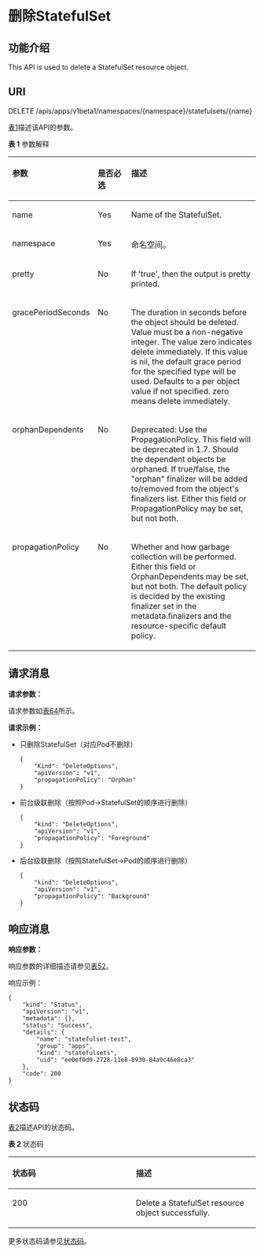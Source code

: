 # 删除StatefulSet<a name="cci_02_0036"></a>

## 功能介绍<a name="zh-cn_topic_0091433688_section31372179"></a>

This API is used to delete a StatefulSet resource object.

## URI<a name="zh-cn_topic_0091433688_section13914160"></a>

DELETE /apis/apps/v1beta1/namespaces/\{namespace\}/statefulsets/\{name\}

[表1](#zh-cn_topic_0091433688_d0e38270)描述该API的参数。

**表 1**  参数解释

<a name="zh-cn_topic_0091433688_d0e38270"></a>
<table><thead align="left"><tr id="zh-cn_topic_0091433688_row14143522"><th class="cellrowborder" valign="top" width="21.21%" id="mcps1.2.4.1.1"><p id="zh-cn_topic_0091433688_p65652297517"><a name="zh-cn_topic_0091433688_p65652297517"></a><a name="zh-cn_topic_0091433688_p65652297517"></a>参数</p>
</th>
<th class="cellrowborder" valign="top" width="16.16%" id="mcps1.2.4.1.2"><p id="zh-cn_topic_0091433688_p165661629135114"><a name="zh-cn_topic_0091433688_p165661629135114"></a><a name="zh-cn_topic_0091433688_p165661629135114"></a>是否必选</p>
</th>
<th class="cellrowborder" valign="top" width="62.629999999999995%" id="mcps1.2.4.1.3"><p id="zh-cn_topic_0091433688_p14567629115114"><a name="zh-cn_topic_0091433688_p14567629115114"></a><a name="zh-cn_topic_0091433688_p14567629115114"></a>描述</p>
</th>
</tr>
</thead>
<tbody><tr id="zh-cn_topic_0091433688_row49796945"><td class="cellrowborder" valign="top" width="21.21%" headers="mcps1.2.4.1.1 "><p id="zh-cn_topic_0091433688_p7020714"><a name="zh-cn_topic_0091433688_p7020714"></a><a name="zh-cn_topic_0091433688_p7020714"></a>name</p>
</td>
<td class="cellrowborder" valign="top" width="16.16%" headers="mcps1.2.4.1.2 "><p id="zh-cn_topic_0091433688_p31806923"><a name="zh-cn_topic_0091433688_p31806923"></a><a name="zh-cn_topic_0091433688_p31806923"></a>Yes</p>
</td>
<td class="cellrowborder" valign="top" width="62.629999999999995%" headers="mcps1.2.4.1.3 "><p id="zh-cn_topic_0091433688_p26223965"><a name="zh-cn_topic_0091433688_p26223965"></a><a name="zh-cn_topic_0091433688_p26223965"></a>Name of the StatefulSet.</p>
</td>
</tr>
<tr id="zh-cn_topic_0091433688_row34689095"><td class="cellrowborder" valign="top" width="21.21%" headers="mcps1.2.4.1.1 "><p id="zh-cn_topic_0091433688_p58353349"><a name="zh-cn_topic_0091433688_p58353349"></a><a name="zh-cn_topic_0091433688_p58353349"></a>namespace</p>
</td>
<td class="cellrowborder" valign="top" width="16.16%" headers="mcps1.2.4.1.2 "><p id="zh-cn_topic_0091433688_p29000839"><a name="zh-cn_topic_0091433688_p29000839"></a><a name="zh-cn_topic_0091433688_p29000839"></a>Yes</p>
</td>
<td class="cellrowborder" valign="top" width="62.629999999999995%" headers="mcps1.2.4.1.3 "><p id="zh-cn_topic_0079615000_p8332925"><a name="zh-cn_topic_0079615000_p8332925"></a><a name="zh-cn_topic_0079615000_p8332925"></a>命名空间。</p>
</td>
</tr>
<tr id="zh-cn_topic_0091433688_row2320041"><td class="cellrowborder" valign="top" width="21.21%" headers="mcps1.2.4.1.1 "><p id="zh-cn_topic_0091433688_p53705670"><a name="zh-cn_topic_0091433688_p53705670"></a><a name="zh-cn_topic_0091433688_p53705670"></a>pretty</p>
</td>
<td class="cellrowborder" valign="top" width="16.16%" headers="mcps1.2.4.1.2 "><p id="zh-cn_topic_0091433688_p55192003"><a name="zh-cn_topic_0091433688_p55192003"></a><a name="zh-cn_topic_0091433688_p55192003"></a>No</p>
</td>
<td class="cellrowborder" valign="top" width="62.629999999999995%" headers="mcps1.2.4.1.3 "><p id="zh-cn_topic_0091433688_p41367240"><a name="zh-cn_topic_0091433688_p41367240"></a><a name="zh-cn_topic_0091433688_p41367240"></a>If 'true', then the output is pretty printed.</p>
</td>
</tr>
<tr id="zh-cn_topic_0091433688_row36760846"><td class="cellrowborder" valign="top" width="21.21%" headers="mcps1.2.4.1.1 "><p id="zh-cn_topic_0091433688_p24838515"><a name="zh-cn_topic_0091433688_p24838515"></a><a name="zh-cn_topic_0091433688_p24838515"></a>gracePeriodSeconds</p>
</td>
<td class="cellrowborder" valign="top" width="16.16%" headers="mcps1.2.4.1.2 "><p id="zh-cn_topic_0091433688_p65762676"><a name="zh-cn_topic_0091433688_p65762676"></a><a name="zh-cn_topic_0091433688_p65762676"></a>No</p>
</td>
<td class="cellrowborder" valign="top" width="62.629999999999995%" headers="mcps1.2.4.1.3 "><p id="zh-cn_topic_0091433688_p25176571"><a name="zh-cn_topic_0091433688_p25176571"></a><a name="zh-cn_topic_0091433688_p25176571"></a>The duration in seconds before the object should be deleted. Value must be a non-negative integer. The value zero indicates delete immediately. If this value is nil, the default grace period for the specified type will be used. Defaults to a per object value if not specified. zero means delete immediately.</p>
</td>
</tr>
<tr id="zh-cn_topic_0091433688_row25262547"><td class="cellrowborder" valign="top" width="21.21%" headers="mcps1.2.4.1.1 "><p id="zh-cn_topic_0091433688_p33000411"><a name="zh-cn_topic_0091433688_p33000411"></a><a name="zh-cn_topic_0091433688_p33000411"></a>orphanDependents</p>
</td>
<td class="cellrowborder" valign="top" width="16.16%" headers="mcps1.2.4.1.2 "><p id="zh-cn_topic_0091433688_p55787611"><a name="zh-cn_topic_0091433688_p55787611"></a><a name="zh-cn_topic_0091433688_p55787611"></a>No</p>
</td>
<td class="cellrowborder" valign="top" width="62.629999999999995%" headers="mcps1.2.4.1.3 "><p id="zh-cn_topic_0091433688_p22502652"><a name="zh-cn_topic_0091433688_p22502652"></a><a name="zh-cn_topic_0091433688_p22502652"></a>Deprecated: Use the PropagationPolicy. This field will be deprecated in 1.7. Should the dependent objects be orphaned. If true/false, the "orphan" finalizer will be added to/removed from the object's finalizers list. Either this field or PropagationPolicy may be set, but not both.</p>
</td>
</tr>
<tr id="zh-cn_topic_0091433688_row1197280"><td class="cellrowborder" valign="top" width="21.21%" headers="mcps1.2.4.1.1 "><p id="zh-cn_topic_0091433688_p29870869"><a name="zh-cn_topic_0091433688_p29870869"></a><a name="zh-cn_topic_0091433688_p29870869"></a>propagationPolicy</p>
</td>
<td class="cellrowborder" valign="top" width="16.16%" headers="mcps1.2.4.1.2 "><p id="zh-cn_topic_0091433688_p3621310"><a name="zh-cn_topic_0091433688_p3621310"></a><a name="zh-cn_topic_0091433688_p3621310"></a>No</p>
</td>
<td class="cellrowborder" valign="top" width="62.629999999999995%" headers="mcps1.2.4.1.3 "><p id="zh-cn_topic_0091433688_p22689637"><a name="zh-cn_topic_0091433688_p22689637"></a><a name="zh-cn_topic_0091433688_p22689637"></a>Whether and how garbage collection will be performed. Either this field or OrphanDependents may be set, but not both. The default policy is decided by the existing finalizer set in the metadata.finalizers and the resource-specific default policy.</p>
</td>
</tr>
</tbody>
</table>

## 请求消息<a name="zh-cn_topic_0091433688_section58118584"></a>

**请求参数：**

请求参数如[表64](数据结构.md#zh-cn_topic_0091433700_d0e41006)所示。

**请求示例：**

-   只删除StatefulSet（对应Pod不删除）

    ```
    {
        "Kind": "DeleteOptions",
        "apiVersion": "v1",
        "propagationPolicy": "Orphan"
    }
    ```

-   前台级联删除（按照Pod-\>StatefulSet的顺序进行删除）

    ```
    {
        "kind": "DeleteOptions",
        "apiVersion": "v1",
        "propagationPolicy": "Foreground"
    }
    ```

-   后台级联删除（按照StatefulSet-\>Pod的顺序进行删除）

    ```
    {
        "kind": "DeleteOptions",
        "apiVersion": "v1",
        "propagationPolicy": "Background"
    }
    ```


## 响应消息<a name="zh-cn_topic_0091433688_section53305210"></a>

**响应参数：**

响应参数的详细描述请参见[表52](响应数据结构（OLD-VERSIONS）.md#table37251757105918)。

响应示例：

```
{
    "kind": "Status", 
    "apiVersion": "v1", 
    "metadata": {}, 
    "status": "Success", 
    "details": {
        "name": "statefulset-test", 
        "group": "apps", 
        "kind": "statefulsets", 
        "uid": "ee0ef0d0-2728-11e8-8930-84a9c46e8ca3"
    }, 
    "code": 200
}
```

## 状态码<a name="zh-cn_topic_0091433688_section9984849"></a>

[表2](#zh-cn_topic_0091433688_d0e38393)描述API的状态码。

**表 2**  状态码

<a name="zh-cn_topic_0091433688_d0e38393"></a>
<table><thead align="left"><tr id="zh-cn_topic_0091433688_row39018542"><th class="cellrowborder" valign="top" width="50%" id="mcps1.2.3.1.1"><p id="zh-cn_topic_0091433688_p6385371"><a name="zh-cn_topic_0091433688_p6385371"></a><a name="zh-cn_topic_0091433688_p6385371"></a>状态码</p>
</th>
<th class="cellrowborder" valign="top" width="50%" id="mcps1.2.3.1.2"><p id="zh-cn_topic_0091433688_p47453032"><a name="zh-cn_topic_0091433688_p47453032"></a><a name="zh-cn_topic_0091433688_p47453032"></a>描述</p>
</th>
</tr>
</thead>
<tbody><tr id="zh-cn_topic_0091433688_row18490365"><td class="cellrowborder" valign="top" width="50%" headers="mcps1.2.3.1.1 "><p id="zh-cn_topic_0091433688_p21324611"><a name="zh-cn_topic_0091433688_p21324611"></a><a name="zh-cn_topic_0091433688_p21324611"></a>200</p>
</td>
<td class="cellrowborder" valign="top" width="50%" headers="mcps1.2.3.1.2 "><p id="zh-cn_topic_0091433688_p49571937"><a name="zh-cn_topic_0091433688_p49571937"></a><a name="zh-cn_topic_0091433688_p49571937"></a>Delete a StatefulSet resource object successfully.</p>
</td>
</tr>
</tbody>
</table>

更多状态码请参见[状态码](状态码.md)。

